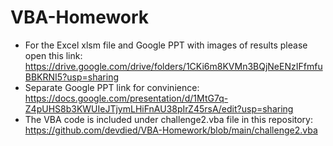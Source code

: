 # VBA-Homework

* For the Excel xlsm file and Google PPT with images of results please open this link: https://drive.google.com/drive/folders/1CKi6m8KVMn3BQjNeENzIFfmfuBBKRNI5?usp=sharing
* Separate Google PPT link for convinience: https://docs.google.com/presentation/d/1MtG7q-Z4pUHS8b3KWUIeJTjymLHiFnAU38pIrZ45rsA/edit?usp=sharing
* The VBA code is included under challenge2.vba file in this repository: https://github.com/devdied/VBA-Homework/blob/main/challenge2.vba
